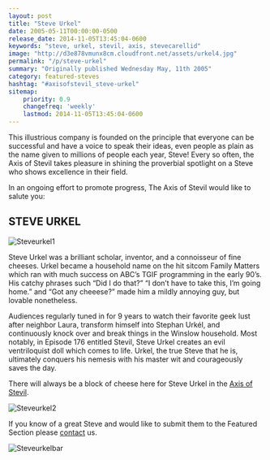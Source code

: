 ```yaml
---
layout: post
title: "Steve Urkel"
date: 2005-05-11T00:00:00-0500
release_date: 2014-11-05T13:45:04-0600
keywords: "steve, urkel, stevil, axis, stevecarellid"
image: "http://d3e878vmunx8cm.cloudfront.net/assets/urkel4.jpg"
permalink: "/p/steve-urkel"
summary: "Originally published Wednesday May, 11th 2005"
category: featured-steves
hashtag: "#axisofstevil_steve-urkel"
sitemap:
    priority: 0.9
    changefreq: 'weekly'
    lastmod: 2014-11-05T13:45:04-0600
---
```


[id_1]: http://d3e878vmunx8cm.cloudfront.net/assets/urkel4.jpg "SteveCarell1"[id_2]: http://d3e878vmunx8cm.cloudfront.net/assets/urkel1.jpg "SteveCarell2"[id_3]: http://d3e878vmunx8cm.cloudfront.net/assets/urkelmural.jpg "SteveCarellbar"
This illustrious company is founded on the principle that everyone can be successful and have a voice to speak their ideas, even people as plain as the name given to millions of people each year, Steve! Every so often, the Axis of Stevil takes pleasure in shining the proverbial spotlight on a Steve who shows excellence in their field.

In an ongoing effort to promote progress, The Axis of Stevil would like to salute you:

## STEVE URKEL ##

![Steveurkel1][id_1]

Steve Urkel was a brilliant scholar, inventor, and a connoisseur of fine cheeses. Urkel became a household name on the hit sitcom Family Matters which ran with much success on ABC’s TGIF programming in the early 90’s. His catchy phrases such “Did I do that?” “I don’t have to take this, I’m going home.” and “Got any cheeese?” made him a mildly annoying guy, but lovable nonetheless.

Audiences regularly tuned in for 9 years to watch their favorite geek lust after neighbor Laura, transform himself into Stephan Urkél, and continuously knock over and break things in the Winslow household. Most notably, in Episode 176 entitled Stevil, Steve Urkel creates an evil ventriloquist doll which comes to life. Urkel, the true Steve that he is, ultimately conquers his nemesis with his master wit and courageously saves the day.

There will always be a block of cheese here for Steve Urkel in the [Axis of Stevil](/ "Axis of Stevil").

![Steveurkel2][id_2]

If you know of a great Steve and would like to submit them to the Featured Section please [contact](/contact) us.

![Steveurkelbar][id_3]
